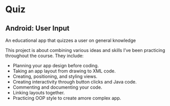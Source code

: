 # Quiz

## Android: User Input
An educational app that quizzes a user on general knowledge

This project is about combining various ideas and skills I’ve been practicing throughout the course. They include:

- Planning your app design before coding.
- Taking an app layout from drawing to XML code.
- Creating, positioning, and styling views.
- Creating interactivity through button clicks and Java code.
- Commenting and documenting your code.
- Linking layouts together.
- Practicing OOP style to create amore complex app.
